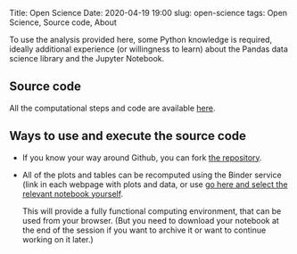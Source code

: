 Title: Open Science
Date: 2020-04-19 19:00
slug: open-science
tags: Open Science, Source code, About


To use the analysis provided here, some Python knowledge is required, ideally
additional experience (or willingness to learn) about the Pandas data science
library and the Jupyter Notebook.

## Source code
All the computational steps and code are available
[here](https://github.com/fangohr/coronavirus-2020/tree/master/coronavirus).

## Ways to use and execute the source code

* If you know your way around Github, you can fork [the
  repository](https://github.com/fangohr/coronavirus-2020/).

* All of the plots and tables can be recomputed using the Binder service (link
  in each webpage with plots and data, or use [go here and select the relevant
  notebook yourself](https://mybinder.org/v2/gh/oscovida/oscovida.github.io/master?filepath=ipynb).
  
  This will provide a fully functional computing environment, that can be used
  from your browser. (But you need to download your notebook at the end of the
  session if you want to archive it or want to continue working on it later.)



